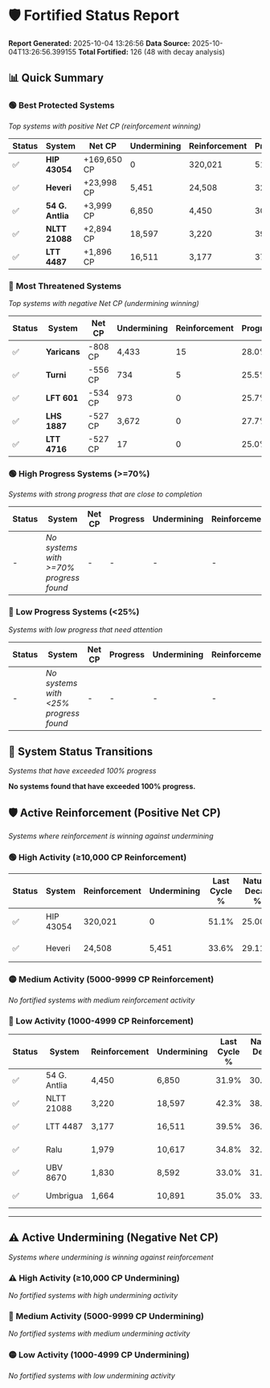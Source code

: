 # 🛡️ Fortified Status Report

**Report Generated:** 2025-10-04 13:26:56
**Data Source:** 2025-10-04T13:26:56.399155
**Total Fortified:** 126 (48 with decay analysis)

## 📊 Quick Summary

### 🟢 **Best Protected Systems**
*Top systems with positive Net CP (reinforcement winning)*

| Status | System | Net CP | Undermining | Reinforcement | Progress |
|--------|--------|--------|-------------|---------------|----------|
| ✅ | **HIP 43054** | +169,650 CP | 0 | 320,021 | 51.1% |
| ✅ | **Heveri** | +23,998 CP | 5,451 | 24,508 | 32.8% |
| ✅ | **54 G. Antlia** | +3,999 CP | 6,850 | 4,450 | 30.8% |
| ✅ | **NLTT 21088** | +2,894 CP | 18,597 | 3,220 | 39.4% |
| ✅ | **LTT 4487** | +1,896 CP | 16,511 | 3,177 | 37.0% |

### 🔴 **Most Threatened Systems**
*Top systems with negative Net CP (undermining winning)*

| Status | System | Net CP | Undermining | Reinforcement | Progress |
|--------|--------|--------|-------------|---------------|----------|
| ✅ | **Yaricans** | -808 CP | 4,433 | 15 | 28.0% |
| ✅ | **Turni** | -556 CP | 734 | 5 | 25.5% |
| ✅ | **LFT 601** | -534 CP | 973 | 0 | 25.7% |
| ✅ | **LHS 1887** | -527 CP | 3,672 | 0 | 27.7% |
| ✅ | **LTT 4716** | -527 CP | 17 | 0 | 25.0% |

### 🟢 **High Progress Systems (>=70%)**
*Systems with strong progress that are close to completion*

| Status | System | Net CP | Progress | Undermining | Reinforcement |
|--------|--------|--------|----------|-------------|---------------|
| - | *No systems with >=70% progress found* | - | - | - | - |

### 🔴 **Low Progress Systems (<25%)**
*Systems with low progress that need attention*

| Status | System | Net CP | Progress | Undermining | Reinforcement |
|--------|--------|--------|----------|-------------|---------------|
| - | *No systems with <25% progress found* | - | - | - | - |
## 🔄 System Status Transitions
*Systems that have exceeded 100% progress*

**No systems found that have exceeded 100% progress.**

## 🛡️ Active Reinforcement (Positive Net CP)
*Systems where reinforcement is winning against undermining*

### 🟢 High Activity (≥10,000 CP Reinforcement)

| Status | System | Reinforcement | Undermining | Last Cycle % | Natural Decay % | Current Progress % | Current CP | Net CP | Activity |
|--------|--------|---------------|-------------|--------------|-----------------|-------------------|------------|--------|----------|
| ✅ | HIP 43054 | 320,021 | 0 | 51.1% | 25.00% | 51.1% | 332,150 | +169,650 | 🟢 High Reinforcement |
| ✅ | Heveri | 24,508 | 5,451 | 33.6% | 29.11% | 32.8% | 213,199 | +23,998 | 🟢 High Reinforcement |

### 🟡 Medium Activity (5000-9999 CP Reinforcement)

*No fortified systems with medium reinforcement activity*

### 🔴 Low Activity (1000-4999 CP Reinforcement)

| Status | System | Reinforcement | Undermining | Last Cycle % | Natural Decay % | Current Progress % | Current CP | Net CP | Activity |
|--------|--------|---------------|-------------|--------------|-----------------|-------------------|------------|--------|----------|
| ✅ | 54 G. Antlia | 4,450 | 6,850 | 31.9% | 30.18% | 30.8% | 200,200 | +3,999 | 🔵 Low Reinforcement |
| ✅ | NLTT 21088 | 3,220 | 18,597 | 42.3% | 38.95% | 39.4% | 256,099 | +2,894 | 🔵 Low Reinforcement |
| ✅ | LTT 4487 | 3,177 | 16,511 | 39.5% | 36.71% | 37.0% | 240,500 | +1,896 | 🔵 Low Reinforcement |
| ✅ | Ralu | 1,979 | 10,617 | 34.8% | 32.97% | 33.2% | 215,800 | +1,525 | 🔵 Low Reinforcement |
| ✅ | UBV 8670 | 1,830 | 8,592 | 33.0% | 31.49% | 31.7% | 206,050 | +1,397 | 🔵 Low Reinforcement |
| ✅ | Umbrigua | 1,664 | 10,891 | 35.0% | 33.12% | 33.3% | 216,449 | +1,150 | 🔵 Low Reinforcement |


---

## ⚠️ Active Undermining (Negative Net CP)
*Systems where undermining is winning against reinforcement*

### ⚠️ High Activity (≥10,000 CP Undermining)

*No fortified systems with high undermining activity*

### 🔶 Medium Activity (5000-9999 CP Undermining)

*No fortified systems with medium undermining activity*

### 🟡 Low Activity (1000-4999 CP Undermining)

*No fortified systems with low undermining activity*
